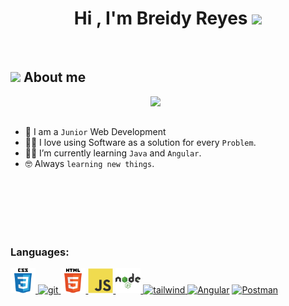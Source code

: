 <h1 align="center">Hi , I'm Breidy Reyes <img src="https://media.giphy.com/media/hvRJCLFzcasrR4ia7z/giphy.gif" width="35"></h1>

<br>
	
## <picture><img src ="https://github.com/7oSkaaa/7oSkaaa/blob/main/Images/competitive_programming_profile.png?raw=true" width = 50px></picture> About me

<picture> <img align="right" src="https://i.pinimg.com/736x/32/41/f8/3241f8a6778d4a38f9f528b1477bc534.jpg" width = 280px></picture>

<br><br>

- :school: I am a `Junior` Web Development
- :technologist: I love using Software as a solution for every `Problem`.
- :student: I’m currently learning `Java` and `Angular`.
- :nerd_face: Always `learning new things`.
<br>
<br>
<br>
<br>
<br>
<h3 align="left">Languages:</h3>
<p align="left"> <a href="https://getbootstrap.com" target="_blank" rel="noreferrer"><a href="https://www.cprogramming.com/" target="_blank" rel="noreferrer">  </a> <a href="https://www.w3schools.com/css/" target="_blank" rel="noreferrer"> <img src="https://raw.githubusercontent.com/devicons/devicon/master/icons/css3/css3-original-wordmark.svg" alt="css3" width="40" height="40"/> </a> <a href="https://git-scm.com/" target="_blank" rel="noreferrer"> <img src="https://www.vectorlogo.zone/logos/git-scm/git-scm-icon.svg" alt="git" width="40" height="40"/> </a> <a href="https://www.w3schools.com/Html/" target="_blank" rel="noreferrer"> <img src="https://raw.githubusercontent.com/devicons/devicon/master/icons/html5/html5-original-wordmark.svg" alt="html5" width="40" height="40"/> </a> <a href="https://www.java.com" target="_blank" rel="noreferrer">  <a href="https://developer.mozilla.org/en-US/docs/Web/JavaScript" target="_blank" rel="noreferrer"> <img src="https://raw.githubusercontent.com/devicons/devicon/master/icons/javascript/javascript-original.svg" alt="javascript" width="40" height="40"/> <img src="https://raw.githubusercontent.com/devicons/devicon/master/icons/nodejs/nodejs-original-wordmark.svg" alt="nodejs" width="40" height="40"/> <a href="https://tailwindcss.com/" target="_blank" rel="noreferrer"> <img src="https://www.vectorlogo.zone/logos/tailwindcss/tailwindcss-icon.svg" alt="tailwind" width="40" height="40"/></a><a href="https://angular.dev/" target="_blank" rel="noreferrer"> <img src="https://w7.pngwing.com/pngs/271/444/png-transparent-angular-icon-hd-logo-thumbnail.png" alt="Angular" width="40" height="40"/></a> <a href="https://www.postman.com/" target="_blank" rel="noreferrer"> <img src="https://w7.pngwing.com/pngs/17/131/png-transparent-postman-logo-thumbnail-tech-companies.png" alt="Postman" width="40" height="40"/></a> </p><br>
